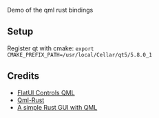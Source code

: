 Demo of the qml rust bindings

## Setup
 
Register qt with cmake: 
`export CMAKE_PREFIX_PATH=/usr/local/Cellar/qt5/5.8.0_1`

## Credits
 
- [FlatUI Controls QML](https://github.com/Druage/FlatUI-Controls-QML)
- [Qml-Rust](https://github.com/White-Oak/qml-rust)
- [A simple Rust GUI with QML](https://www.vandenoever.info/blog/2017/02/17/a-simple-rust-gui-with-qml.html)


